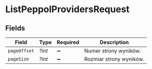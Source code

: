 # ListPeppolProvidersRequest


## Fields

| Field                   | Type                    | Required                | Description             |
| ----------------------- | ----------------------- | ----------------------- | ----------------------- |
| `pageOffset`            | *?int*                  | :heavy_minus_sign:      | Numer strony wyników.   |
| `pageSize`              | *?int*                  | :heavy_minus_sign:      | Rozmiar strony wyników. |